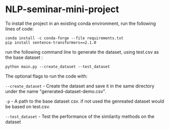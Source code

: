 # NLP-seminar-mini-project
To install the project in an existing conda environment, run the following lines of code:
```
conda install -c conda-forge --file requirements.txt
pip install sentence-transformers==2.1.0
```

run the following command line to generate the dataset, using test.csv as the base dataset :
```
python main.py --create_dataset --test_dataset
```

The optional flags to run the code with:

```--create_dataset``` - Create the dataset and save it in the same directory under the name "generated-dataset-demo.csv".

```-p``` - A path to the base dataset csv. if not used the genreated dataset would be based on test.csv.

```--test_dataset``` - Test the performance of the similarity methods on the dataset
